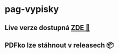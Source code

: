 # pag-vypisky
## Live verze dostupná [ZDE 📃](https://pan-sveta.github.io/pag-vypisky/)
## PDFko lze stáhnout v releasech 📦
